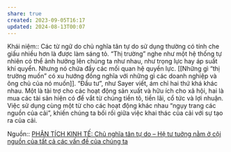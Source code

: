 ```yaml
---
share: true
created: 2023-09-05T16:17
updated: 2024-08-13T00:07
---
```

Khái niệm:: 
Các từ ngữ do chủ nghĩa tân tự do sử dụng thường có tính che giấu nhiều hơn là được làm sáng tỏ. “Thị trường” nghe như một hệ thống tự nhiên có thể ảnh hưởng lên chúng ta như nhau, như trọng lực hay áp suất khí quyển. Nhưng nó chứa đầy các mối quan hệ quyền lực. [[Những gì “thị trường muốn” có xu hướng đồng nghĩa với những gì các doanh nghiệp và ông chủ của nó muốn]]. “Đầu tư”, như Sayer viết, ám chỉ hai thứ khá khác nhau. Một là tài trợ cho các hoạt động sản xuất và hữu ích cho xã hội, hai là mua các tài sản hiện có để vắt từ chúng tiền tô, tiền lãi, cổ tức và lợi nhuận. Việc sử dụng cùng một từ cho các hoạt động khác nhau “ngụy trang các nguồn của cải”, khiến chúng ta bối rối giữa việc khai thác của cải với sự tạo ra của cải.

Nguồn:: [PHÂN TÍCH KINH TẾ: Chủ nghĩa tân tự do – Hệ tư tuởng nằm ở cội nguồn của tất cả các vấn đề của chúng ta](http://www.phantichkinhte123.com/2018/08/chu-nghia-tan-tu-do-he-tu-tuong-nam-o.html)
